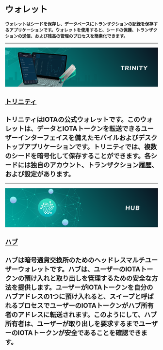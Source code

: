 # ウォレット
<!-- # Wallets -->

**ウォレットはシードを保存し、データベースにトランザクションの記録を保存するアプリケーションです。ウォレットを使用すると、シードの保護、トランザクションの送信、および残高の管理のプロセスを簡素化できます。**
<!-- **A wallet is an application that stores your seed and keeps a record of transactions in a database. You can use wallets to simplify the process of securing your seed, sending transactions, and managing your balance.** -->

-------------------------
![Trinity](../images/trinity.png)
## [トリニティ](../trinity/introduction/overview.md)
トリニティはIOTAの公式ウォレットです。このウォレットは、データとIOTAトークンを転送できるユーザーインターフェイスを備えたモバイルおよびデスクトップアプリケーションです。トリニティでは、複数のシードを暗号化して保存することができます。各シードには独自のアカウント、トランザクション履歴、および設定があります。
-------------------------

-------------------------
![Hub](../images/hub.png)
## [ハブ](../hub/introduction/overview.md)
ハブは暗号通貨交換所のためのヘッドレスマルチユーザーウォレットです。ハブは、ユーザーのIOTAトークンの預け入れと取り出しを管理するための安全な方法を提供します。ユーザーがIOTAトークンを自分のハブアドレスの1つに預け入れると、スイープと呼ばれるプロセスでユーザーのIOTAトークンがハブ所有者のアドレスに転送されます。このようにして、ハブ所有者は、ユーザーが取り出しを要求するまでユーザーのIOTAトークンが安全であることを確認できます。
-------------------------
